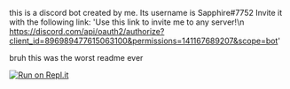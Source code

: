 this is a discord bot created by me. Its username is Sapphire#7752
Invite it with the following link: 'Use this link to invite me to any server!\n https://discord.com/api/oauth2/authorize?client_id=896989477615063100&permissions=141167689207&scope=bot'







bruh this was the worst readme ever

[![Run on Repl.it](https://repl.it/badge/github/Dwiziee/Saphhire)](https://repl.it/github/Dwiziee/Saphhire)
